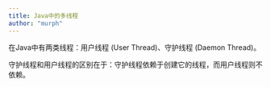 ```yaml
---
title: Java中的多线程
author: "murph"
---
```


在Java中有两类线程：用户线程 (User Thread)、守护线程 (Daemon Thread)。 
<!--more-->
守护线程和用户线程的区别在于：守护线程依赖于创建它的线程，而用户线程则不依赖。